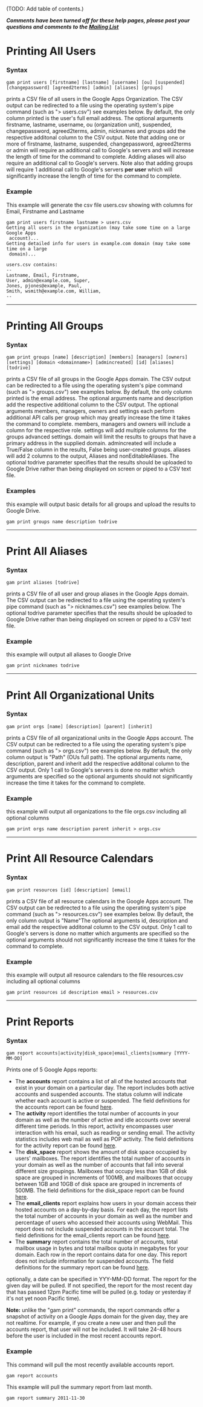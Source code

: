 (TODO: Add table of contents.)

_**Comments have been turned off for these help pages, please post your questions and comments to the [Mailing List](http://groups.google.com/group/google-apps-manager)**_

# Printing All Users

### Syntax
```
gam print users [firstname] [lastname] [username] [ou] [suspended] [changepassword] [agreed2terms] [admin] [aliases] [groups]
```
prints a CSV file of all users in the Google Apps Organization. The CSV output can be redirected to a file using the operating system's pipe command (such as "> users.csv") see examples below. By default, the only column printed is the user's full email address. The optional arguments firstname, lastname, username, ou (organization unit), suspended, changepassword, agreed2terms, admin, nicknames and groups add the respective additonal column to the CSV output. Note that adding one or more of firstname, lastname, suspended, changepassword, agreed2terms or admin will require an additional call to Google's servers and will increase the length of time for the command to complete. Adding aliases will also require an additional call to Google's servers. Note also that adding  groups will require 1 additional call to Google's servers <b>per user</b> which will significantly increase the length of time for the command to complete.

### Example
This example will generate the csv file users.csv showing with columns for Email, Firstname and Lastname
```
gam print users firstname lastname > users.csv
Getting all users in the organization (may take some time on a large Google Apps
 account)...
Getting detailed info for users in example.com domain (may take some time on a large
 domain)...

users.csv contains:
--
Lastname, Email, Firstname,
User, admin@example.com, Super,
Jones, pjones@example, Paul,
Smith, wsmith@example.com, William,
--
```

---


# Printing All Groups
### Syntax
```
gam print groups [name] [description] [members] [managers] [owners] [settings] [domain <domainname>] [admincreated] [id] [aliases] [todrive]
```
prints a CSV file of all groups in the Google Apps domain. The CSV output can be redirected to a file using the operating system's pipe command (such as "> groups.csv") see examples below. By default, the only column printed is the email address. The optional arguments name and description add the respective additional column to the CSV output. The optional arguments members, managers, owners and settings each perform additional API calls per group which may greatly increase the time it takes the command to complete. members, managers and owners will include a column for the respective role. settings will add multiple columns for the groups advanced settings. domain will limit the results to groups that have a primary address in the supplied domain. admincreated will include a True/False column in the results, False being user-created groups. aliases will add 2 columns to the output, Aliases and nonEditableAliases. The optional todrive parameter specifies that the results should be uploaded to Google Drive rather than being displayed on screen or piped to a CSV text file.

### Examples
this example will output basic details for all groups and upload the results to Google Drive.
```
gam print groups name description todrive
```

---


# Print All Aliases
### Syntax
```
gam print aliases [todrive]
```
prints a CSV file of all user and group aliases in the Google Apps domain. The CSV output can be redirected to a file using the operating system's pipe command (such as "> nicknames.csv") see examples below. The optional todrive parameter specifies that the results should be uploaded to Google Drive rather than being displayed on screen or piped to a CSV text file.

### Example
this example will output all aliases to Google Drive
```
gam print nicknames todrive
```

---


# Print All Organizational Units
### Syntax
```
gam print orgs [name] [description] [parent] [inherit]
```
prints a CSV file of all organizational units in the Google Apps account. The CSV output can be redirected to a file using the operating system's pipe command (such as "> orgs.csv") see examples below. By default, the only column output is "Path" (OUs full path). The optional arguments name, description, parent and inherit add the respective additonal column to the CSV output. Only 1 call to Google's servers is done no matter which arguments are specified so the optional arguments should not significantly increase the time it takes for the command to complete.

### Example
this example will output all organizations to the file orgs.csv including all optional columns
```
gam print orgs name description parent inherit > orgs.csv
```

---


# Print All Resource Calendars
### Syntax
```
gam print resources [id] [description] [email]
```
prints a CSV file of all resource calendars in the Google Apps account. The CSV output can be redirected to a file using the operating system's pipe command (such as "> resources.csv") see examples below. By default, the only column output is "Name"The optional arguments id, description and email add the respective additonal column to the CSV output. Only 1 call to Google's servers is done no matter which arguments are specified so the optional arguments should not significantly increase the time it takes for the command to complete.

### Example
this example will output all resource calendars to the file resources.csv including all optional columns
```
gam print resources id description email > resources.csv
```

---


# Print Reports
### Syntax
```
gam report accounts|activity|disk_space|email_clients|summary [YYYY-MM-DD]
```
Prints one of 5 Google Apps reports:
  * The **accounts** report contains a list of all of the hosted accounts that exist in your domain on a particular day. The report includes both active accounts and suspended accounts. The status column will indicate whether each account is active or suspended. The field definitions for the accounts report can be found [here](http://code.google.com/googleapps/domain/reporting/google_apps_reporting_api.html#Accounts_Report).
  * The **activity** report identifies the total number of accounts in your domain as well as the number of active and idle accounts over several different time periods. In this report, activity encompasses user interaction with his email, such as reading or sending email. The activity statistics includes web mail as well as POP activity. The field definitions for the activity report can be found [here](http://code.google.com/googleapps/domain/reporting/google_apps_reporting_api.html#Activity_Report).
  * The **disk\_space** report shows the amount of disk space occupied by users' mailboxes. The report identifies the total number of accounts in your domain as well as the number of accounts that fall into several different size groupings. Mailboxes that occupy less than 1GB of disk space are grouped in increments of 100MB, and mailboxes that occupy between 1GB and 10GB of disk space are grouped in increments of 500MB. The field definitions for the disk\_space report can be found [here](http://code.google.com/googleapps/domain/reporting/google_apps_reporting_api.html#Disk_Space_Report).
  * The **email\_clients** report explains how users in your domain access their hosted accounts on a day-by-day basis. For each day, the report lists the total number of accounts in your domain as well as the number and percentage of users who accessed their accounts using WebMail. This report does not include suspended accounts in the account total. The field definitions for the email\_clients report can be found [here](http://code.google.com/googleapps/domain/reporting/google_apps_reporting_api.html#Email_Clients_Report).
  * The **summary** report contains the total number of accounts, total mailbox usage in bytes and total mailbox quota in megabytes for your domain. Each row in the report contains data for one day. This report does not include information for suspended accounts. The field definitions for the summary report can be found [here](http://code.google.com/googleapps/domain/reporting/google_apps_reporting_api.html#Summary_Report).

optionally, a date can be specified in YYY-MM-DD format. The report for the given day will be pulled. If not specified, the report for the most recent day that has passed 12pm Pacific time will be pulled (e.g. today or yesterday if it's not yet noon Pacific time).

**Note:** unlike the "gam print" commands, the report commands offer a snapshot of activity on a Google Apps domain for the given day, they are not realtime. For example, if you create a new user and then pull the accounts report, that user will not be included. It will take 24-48 hours before the user is included in the most recent accounts report.

### Example
This command will pull the most recently available accounts report.
```
gam report accounts
```

This example will pull the summary report from last month.
```
gam report summary 2011-11-30
```